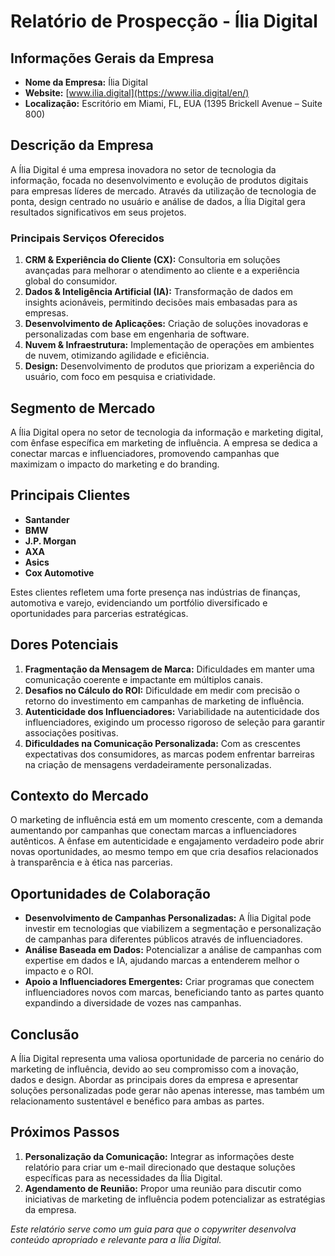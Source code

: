 # Relatório de Prospecção - Ília Digital

## Informações Gerais da Empresa
- **Nome da Empresa:** Ília Digital  
- **Website:** [www.ilia.digital](https://www.ilia.digital/en/)  
- **Localização:** Escritório em Miami, FL, EUA (1395 Brickell Avenue – Suite 800)  

## Descrição da Empresa
A Ília Digital é uma empresa inovadora no setor de tecnologia da informação, focada no desenvolvimento e evolução de produtos digitais para empresas líderes de mercado. Através da utilização de tecnologia de ponta, design centrado no usuário e análise de dados, a Ília Digital gera resultados significativos em seus projetos.

### Principais Serviços Oferecidos
1. **CRM & Experiência do Cliente (CX):** Consultoria em soluções avançadas para melhorar o atendimento ao cliente e a experiência global do consumidor.
2. **Dados & Inteligência Artificial (IA):** Transformação de dados em insights acionáveis, permitindo decisões mais embasadas para as empresas.
3. **Desenvolvimento de Aplicações:** Criação de soluções inovadoras e personalizadas com base em engenharia de software.
4. **Nuvem & Infraestrutura:** Implementação de operações em ambientes de nuvem, otimizando agilidade e eficiência.
5. **Design:** Desenvolvimento de produtos que priorizam a experiência do usuário, com foco em pesquisa e criatividade.

## Segmento de Mercado
A Ília Digital opera no setor de tecnologia da informação e marketing digital, com ênfase específica em marketing de influência. A empresa se dedica a conectar marcas e influenciadores, promovendo campanhas que maximizam o impacto do marketing e do branding.

## Principais Clientes
- **Santander**
- **BMW**
- **J.P. Morgan**
- **AXA**
- **Asics**
- **Cox Automotive**

Estes clientes refletem uma forte presença nas indústrias de finanças, automotiva e varejo, evidenciando um portfólio diversificado e oportunidades para parcerias estratégicas.

## Dores Potenciais
1. **Fragmentação da Mensagem de Marca:** Dificuldades em manter uma comunicação coerente e impactante em múltiplos canais.
2. **Desafios no Cálculo do ROI:** Dificuldade em medir com precisão o retorno do investimento em campanhas de marketing de influência.
3. **Autenticidade dos Influenciadores:** Variabilidade na autenticidade dos influenciadores, exigindo um processo rigoroso de seleção para garantir associações positivas.
4. **Dificuldades na Comunicação Personalizada:** Com as crescentes expectativas dos consumidores, as marcas podem enfrentar barreiras na criação de mensagens verdadeiramente personalizadas.

## Contexto do Mercado
O marketing de influência está em um momento crescente, com a demanda aumentando por campanhas que conectam marcas a influenciadores autênticos. A ênfase em autenticidade e engajamento verdadeiro pode abrir novas oportunidades, ao mesmo tempo em que cria desafios relacionados à transparência e à ética nas parcerias.

## Oportunidades de Colaboração
- **Desenvolvimento de Campanhas Personalizadas:** A Ília Digital pode investir em tecnologias que viabilizem a segmentação e personalização de campanhas para diferentes públicos através de influenciadores.
- **Análise Baseada em Dados:** Potencializar a análise de campanhas com expertise em dados e IA, ajudando marcas a entenderem melhor o impacto e o ROI.
- **Apoio a Influenciadores Emergentes:** Criar programas que conectem influenciadores novos com marcas, beneficiando tanto as partes quanto expandindo a diversidade de vozes nas campanhas.

## Conclusão
A Ília Digital representa uma valiosa oportunidade de parceria no cenário do marketing de influência, devido ao seu compromisso com a inovação, dados e design. Abordar as principais dores da empresa e apresentar soluções personalizadas pode gerar não apenas interesse, mas também um relacionamento sustentável e benéfico para ambas as partes.

## Próximos Passos
1. **Personalização da Comunicação:** Integrar as informações deste relatório para criar um e-mail direcionado que destaque soluções específicas para as necessidades da Ília Digital.
2. **Agendamento de Reunião:** Propor uma reunião para discutir como iniciativas de marketing de influência podem potencializar as estratégias da empresa.

*Este relatório serve como um guia para que o copywriter desenvolva conteúdo apropriado e relevante para a Ília Digital.*